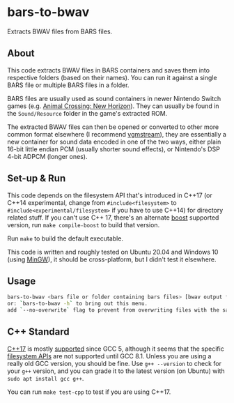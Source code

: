 # bars-to-bwav
Extracts BWAV files from BARS files.

## About
This code extracts BWAV files in BARS containers and saves them into respective folders (based on their names). You can run it against a single BARS file or multiple BARS files in a folder.

BARS files are usually used as sound containers in newer Nintendo Switch games (e.g. [Animal Crossing: New Horizon](https://www.animal-crossing.com/new-horizons/)). They can usually be found in the `Sound/Resource` folder in the game's extracted ROM.

The extracted BWAV files can then be opened or converted to other more common format elsewhere (I recommend [vgmstream](https://github.com/losnoco/vgmstream)), they are essentially a new container for sound data encoded in one of the two ways, either plain 16-bit little endian PCM (usually shorter sound effects), or Nintendo's DSP 4-bit ADPCM (longer ones).

## Set-up & Run
This code depends on the filesystem API that's introduced in C++17 (or C++14 experimental, change from `#include<filesystem>` to `#include<experimental/filesystem>` if you have to use C++14) for directory related stuff. If you can't use C++ 17, there's an alternate [boost](https://www.boost.org/) supported version, run `make compile-boost` to build that version. 

Run `make` to build the default executable.

This code is written and roughly tested on Ubuntu 20.04 and Windows 10 (using [MinGW](http://www.mingw.org/)), it should be cross-platform, but I didn't test it elsewhere.

## Usage
```bash
bars-to-bwav <bars file or folder containing bars files> [bwav output folder] [--no-overwrite]
or: `bars-to-bwav -h` to bring out this menu.
add `--no-overwrite` flag to prevent from overwriting files with the same names.
```

## C++ Standard
[C++17](https://gcc.gnu.org/projects/cxx-status.html#cxx17) is mostly [supported](https://gcc.gnu.org/onlinedocs/libstdc++/manual/status.html#status.iso.2017) since GCC 5, although it seems that the specific [filesystem APIs](http://www.open-std.org/jtc1/sc22/wg21/docs/papers/2016/p0218r1.html) are not supported until GCC 8.1. Unless you are using a really old GCC version, you should be fine.
Use `g++ --version` to check for your `g++` version, and you can grade it to the latest version (on Ubuntu) with `sudo apt install gcc g++`.

You can run `make test-cpp` to test if you are using C++17.